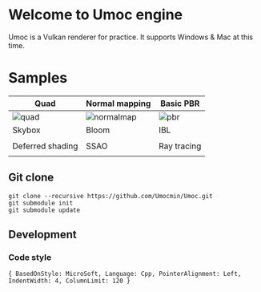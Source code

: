 # Welcome to Umoc engine

Umoc is a Vulkan renderer for practice.
It supports Windows & Mac at this time.

# Samples

| Quad | Normal mapping  | Basic PBR |
|---|---|---|
| ![quad](https://github.com/Umocmin/Umoc/blob/main/engine/ppm/quad.png) | ![normalmap](https://github.com/Umocmin/Umoc/blob/main/engine/ppm/normalmapping.png) | ![pbr](https://github.com/Umocmin/Umoc/blob/main/engine/ppm/pbr.png) |
| Skybox | Bloom | IBL |
|   |   |   |
| Deferred shading | SSAO | Ray tracing |
|   |   |   |

## Git clone

```
git clone --recursive https://github.com/Umocmin/Umoc.git
git submodule init
git submodule update
```


## Development
### Code style

```
{ BasedOnStyle: MicroSoft, Language: Cpp, PointerAlignment: Left, IndentWidth: 4, ColumnLimit: 120 }
```
